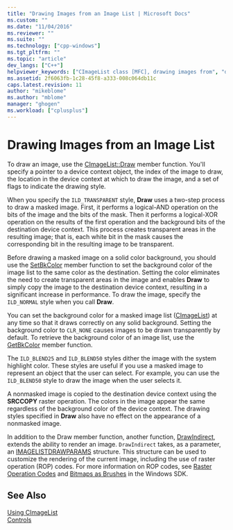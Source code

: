 ```yaml
---
title: "Drawing Images from an Image List | Microsoft Docs"
ms.custom: ""
ms.date: "11/04/2016"
ms.reviewer: ""
ms.suite: ""
ms.technology: ["cpp-windows"]
ms.tgt_pltfrm: ""
ms.topic: "article"
dev_langs: ["C++"]
helpviewer_keywords: ["CImageList class [MFC], drawing images from", "drawing [MFC], images from image lists", "image lists [MFC], drawing images from", "images [MFC], drawing"]
ms.assetid: 2f6063fb-1c28-45f8-a333-008c064db11c
caps.latest.revision: 11
author: "mikeblome"
ms.author: "mblome"
manager: "ghogen"
ms.workload: ["cplusplus"]
---
```

# Drawing Images from an Image List
To draw an image, use the [CImageList::Draw](../mfc/reference/cimagelist-class.md#draw) member function. You'll specify a pointer to a device context object, the index of the image to draw, the location in the device context at which to draw the image, and a set of flags to indicate the drawing style.  
  
 When you specify the `ILD_TRANSPARENT` style, **Draw** uses a two-step process to draw a masked image. First, it performs a logical-AND operation on the bits of the image and the bits of the mask. Then it performs a logical-XOR operation on the results of the first operation and the background bits of the destination device context. This process creates transparent areas in the resulting image; that is, each white bit in the mask causes the corresponding bit in the resulting image to be transparent.  
  
 Before drawing a masked image on a solid color background, you should use the [SetBkColor](../mfc/reference/cimagelist-class.md#setbkcolor) member function to set the background color of the image list to the same color as the destination. Setting the color eliminates the need to create transparent areas in the image and enables **Draw** to simply copy the image to the destination device context, resulting in a significant increase in performance. To draw the image, specify the `ILD_NORMAL` style when you call **Draw**.  
  
 You can set the background color for a masked image list ([CImageList](../mfc/reference/cimagelist-class.md)) at any time so that it draws correctly on any solid background. Setting the background color to `CLR_NONE` causes images to be drawn transparently by default. To retrieve the background color of an image list, use the [GetBkColor](../mfc/reference/cimagelist-class.md#getbkcolor) member function.  
  
 The `ILD_BLEND25` and `ILD_BLEND50` styles dither the image with the system highlight color. These styles are useful if you use a masked image to represent an object that the user can select. For example, you can use the `ILD_BLEND50` style to draw the image when the user selects it.  
  
 A nonmasked image is copied to the destination device context using the **SRCCOPY** raster operation. The colors in the image appear the same regardless of the background color of the device context. The drawing styles specified in **Draw** also have no effect on the appearance of a nonmasked image.  
  
 In addition to the Draw member function, another function, [DrawIndirect](../mfc/reference/cimagelist-class.md#drawindirect), extends the ability to render an image. `DrawIndirect` takes, as a parameter, an [IMAGELISTDRAWPARAMS](http://msdn.microsoft.com/library/windows/desktop/bb761395) structure. This structure can be used to customize the rendering of the current image, including the use of raster operation (ROP) codes. For more information on ROP codes, see [Raster Operation Codes](http://msdn.microsoft.com/library/windows/desktop/dd162892) and [Bitmaps as Brushes](http://msdn.microsoft.com/library/windows/desktop/dd183378) in the Windows SDK.  
  
## See Also  
 [Using CImageList](../mfc/using-cimagelist.md)   
 [Controls](../mfc/controls-mfc.md)


